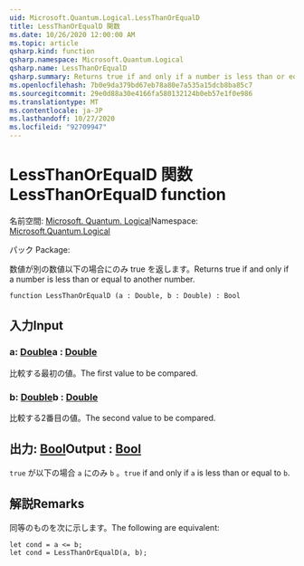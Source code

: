 ```yaml
---
uid: Microsoft.Quantum.Logical.LessThanOrEqualD
title: LessThanOrEqualD 関数
ms.date: 10/26/2020 12:00:00 AM
ms.topic: article
qsharp.kind: function
qsharp.namespace: Microsoft.Quantum.Logical
qsharp.name: LessThanOrEqualD
qsharp.summary: Returns true if and only if a number is less than or equal to another number.
ms.openlocfilehash: 7b0e9da379bd67eb78a80e7a535a15dcb8ba85c7
ms.sourcegitcommit: 29e0d88a30e4166fa580132124b0eb57e1f0e986
ms.translationtype: MT
ms.contentlocale: ja-JP
ms.lasthandoff: 10/27/2020
ms.locfileid: "92709947"
---
```

# <a name="lessthanorequald-function"></a><span data-ttu-id="6c88d-102">LessThanOrEqualD 関数</span><span class="sxs-lookup"><span data-stu-id="6c88d-102">LessThanOrEqualD function</span></span>

<span data-ttu-id="6c88d-103">名前空間: [Microsoft. Quantum. Logical](xref:Microsoft.Quantum.Logical)</span><span class="sxs-lookup"><span data-stu-id="6c88d-103">Namespace: [Microsoft.Quantum.Logical](xref:Microsoft.Quantum.Logical)</span></span>

<span data-ttu-id="6c88d-104">パック [](https://nuget.org/packages/)</span><span class="sxs-lookup"><span data-stu-id="6c88d-104">Package: [](https://nuget.org/packages/)</span></span>


<span data-ttu-id="6c88d-105">数値が別の数値以下の場合にのみ true を返します。</span><span class="sxs-lookup"><span data-stu-id="6c88d-105">Returns true if and only if a number is less than or equal to another number.</span></span>

```qsharp
function LessThanOrEqualD (a : Double, b : Double) : Bool
```


## <a name="input"></a><span data-ttu-id="6c88d-106">入力</span><span class="sxs-lookup"><span data-stu-id="6c88d-106">Input</span></span>

### <a name="a--double"></a><span data-ttu-id="6c88d-107">a: [Double](xref:microsoft.quantum.lang-ref.double)</span><span class="sxs-lookup"><span data-stu-id="6c88d-107">a : [Double](xref:microsoft.quantum.lang-ref.double)</span></span>

<span data-ttu-id="6c88d-108">比較する最初の値。</span><span class="sxs-lookup"><span data-stu-id="6c88d-108">The first value to be compared.</span></span>


### <a name="b--double"></a><span data-ttu-id="6c88d-109">b: [Double](xref:microsoft.quantum.lang-ref.double)</span><span class="sxs-lookup"><span data-stu-id="6c88d-109">b : [Double](xref:microsoft.quantum.lang-ref.double)</span></span>

<span data-ttu-id="6c88d-110">比較する2番目の値。</span><span class="sxs-lookup"><span data-stu-id="6c88d-110">The second value to be compared.</span></span>



## <a name="output--bool"></a><span data-ttu-id="6c88d-111">出力: [Bool](xref:microsoft.quantum.lang-ref.bool)</span><span class="sxs-lookup"><span data-stu-id="6c88d-111">Output : [Bool](xref:microsoft.quantum.lang-ref.bool)</span></span>

<span data-ttu-id="6c88d-112">`true` が以下の場合 `a` にのみ `b` 。</span><span class="sxs-lookup"><span data-stu-id="6c88d-112">`true` if and only if `a` is less than or equal to `b`.</span></span>

## <a name="remarks"></a><span data-ttu-id="6c88d-113">解説</span><span class="sxs-lookup"><span data-stu-id="6c88d-113">Remarks</span></span>

<span data-ttu-id="6c88d-114">同等のものを次に示します。</span><span class="sxs-lookup"><span data-stu-id="6c88d-114">The following are equivalent:</span></span>

```Q#
let cond = a <= b;
let cond = LessThanOrEqualD(a, b);
```